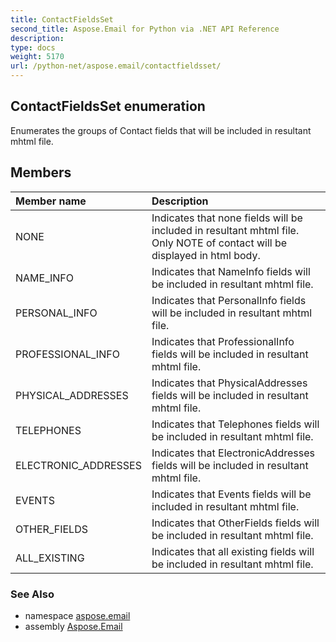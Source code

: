 ```yaml
---
title: ContactFieldsSet
second_title: Aspose.Email for Python via .NET API Reference
description: 
type: docs
weight: 5170
url: /python-net/aspose.email/contactfieldsset/
---
```


## ContactFieldsSet enumeration

Enumerates the groups of Contact fields that will be included in resultant mhtml file.

## Members
| Member name | Description |
| :- | :- |
|NONE|Indicates that none fields will be included in resultant mhtml file. Only NOTE of contact will be displayed in html body.|
|NAME_INFO|Indicates that NameInfo fields will be included in resultant mhtml file.|
|PERSONAL_INFO|Indicates that PersonalInfo fields will be included in resultant mhtml file.|
|PROFESSIONAL_INFO|Indicates that ProfessionalInfo fields will be included in resultant mhtml file.|
|PHYSICAL_ADDRESSES|Indicates that PhysicalAddresses fields will be included in resultant mhtml file.|
|TELEPHONES|Indicates that Telephones fields will be included in resultant mhtml file.|
|ELECTRONIC_ADDRESSES|Indicates that ElectronicAddresses fields will be included in resultant mhtml file.|
|EVENTS|Indicates that Events fields will be included in resultant mhtml file.|
|OTHER_FIELDS|Indicates that OtherFields fields will be included in resultant mhtml file.|
|ALL_EXISTING|Indicates that all existing fields will be included in resultant mhtml file.|

### See Also

* namespace [aspose.email](/email/python-net/aspose.email/)
* assembly [Aspose.Email](/email/python-net/)

